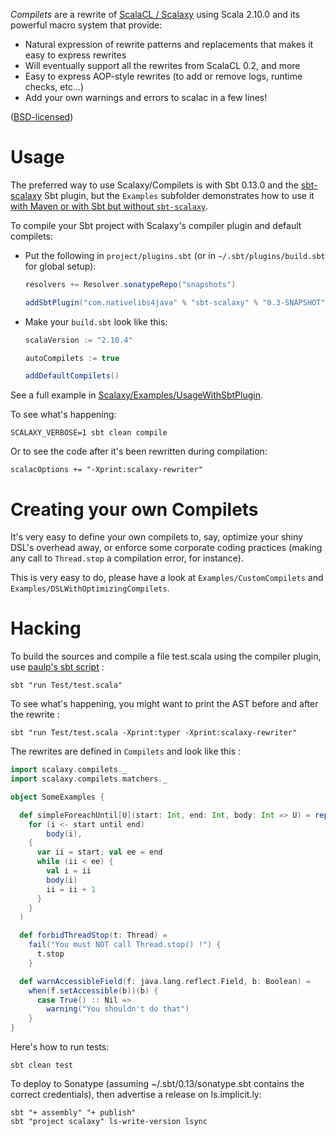 *Compilets* are a rewrite of [ScalaCL / Scalaxy](http://code.google.com/p/scalacl/) using Scala 2.10.0 and its powerful macro system that provide:
- Natural expression of rewrite patterns and replacements that makes it easy to express rewrites
- Will eventually support all the rewrites from ScalaCL 0.2, and more
- Easy to express AOP-style rewrites (to add or remove logs, runtime checks, etc...)
- Add your own warnings and errors to scalac in a few lines!

([BSD-licensed](https://github.com/ochafik/Scalaxy/blob/master/LICENSE))

# Usage

The preferred way to use Scalaxy/Compilets is with Sbt 0.13.0 and the [sbt-scalaxy](http://github.com/ochafik/sbt-scalaxy) Sbt plugin, but the `Examples` subfolder demonstrates how to use it [with Maven or with Sbt but without `sbt-scalaxy`](https://github.com/ochafik/Scalaxy/tree/master/Examples/UsageWithMavenOrWithoutSbtPlugin).

To compile your Sbt project with Scalaxy's compiler plugin and default compilets:
*   Put the following in `project/plugins.sbt` (or in `~/.sbt/plugins/build.sbt` for global setup):

    ```scala
    resolvers += Resolver.sonatypeRepo("snapshots")

    addSbtPlugin("com.nativelibs4java" % "sbt-scalaxy" % "0.3-SNAPSHOT")
    ```

*   Make your `build.sbt` look like this:

    ```scala
    scalaVersion := "2.10.4"

    autoCompilets := true

    addDefaultCompilets()
    ```

See a full example in [Scalaxy/Examples/UsageWithSbtPlugin](https://github.com/ochafik/Scalaxy/tree/master/Examples/UsageWithSbtPlugin).

To see what's happening:

	SCALAXY_VERBOSE=1 sbt clean compile

Or to see the code after it's been rewritten during compilation:

	scalacOptions += "-Xprint:scalaxy-rewriter"

# Creating your own Compilets

It's very easy to define your own compilets to, say, optimize your shiny DSL's overhead away, or enforce some corporate coding practices (making any call to `Thread.stop` a compilation error, for instance).

This is very easy to do, please have a look at `Examples/CustomCompilets` and `Examples/DSLWithOptimizingCompilets`.

# Hacking

To build the sources and compile a file test.scala using the compiler plugin, use [paulp's sbt script](https://github.com/paulp/sbt-extras) :

    sbt "run Test/test.scala"

To see what's happening, you might want to print the AST before and after the rewrite :

    sbt "run Test/test.scala -Xprint:typer -Xprint:scalaxy-rewriter"

The rewrites are defined in `Compilets` and look like this :

```scala
import scalaxy.compilets._
import scalaxy.compilets.matchers._

object SomeExamples {

  def simpleForeachUntil[U](start: Int, end: Int, body: Int => U) = replace(
    for (i <- start until end)
        body(i),
    {
      var ii = start; val ee = end
      while (ii < ee) {
        val i = ii
        body(i)
        ii = ii + 1
      }
    }
  )

  def forbidThreadStop(t: Thread) =
    fail("You must NOT call Thread.stop() !") {
      t.stop
    }

  def warnAccessibleField(f: java.lang.reflect.Field, b: Boolean) =
    when(f.setAccessible(b))(b) {
      case True() :: Nil =>
        warning("You shouldn't do that")
    }
}
```

Here's how to run tests:

	sbt clean test

To deploy to Sonatype (assuming ~/.sbt/0.13/sonatype.sbt contains the correct credentials), then advertise a release on ls.implicit.ly:

	sbt "+ assembly" "+ publish"
	sbt "project scalaxy" ls-write-version lsync

